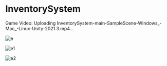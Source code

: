 # InventorySystem


Game Video: Uploading InventorySystem-main-SampleScene-Windows_-Mac_-Linux-Unity-2021.3.mp4…


![e](https://user-images.githubusercontent.com/94134588/206932989-c3beef42-a385-4c8d-9c1e-f24623ccc5ed.png)

![e1](https://user-images.githubusercontent.com/94134588/206932999-deb6ae24-d248-4083-bb59-d33b865ffb33.png)

![e2](https://user-images.githubusercontent.com/94134588/206933207-2efd613a-f76e-4bb7-83dc-39ea95c3664b.png)

